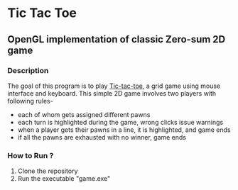 # Tic Tac Toe

## OpenGL implementation of classic Zero-sum 2D game

### Description

The goal of this program is to play [Tic-tac-toe](https://en.wikipedia.org/wiki/Tic-tac-toe), a grid game using mouse interface and keyboard. This simple 2D game involves two players with following rules- 
 - each of whom gets assigned different pawns
 - each turn is highlighted during the game, wrong clicks issue warnings
 - when a player gets their pawns in a line, it is highlighted, and game ends
 - if all the pawns are exhausted with no winner, game ends
 
 
 ### How to Run ?

1. Clone the repository
2. Run the executable "game.exe"

